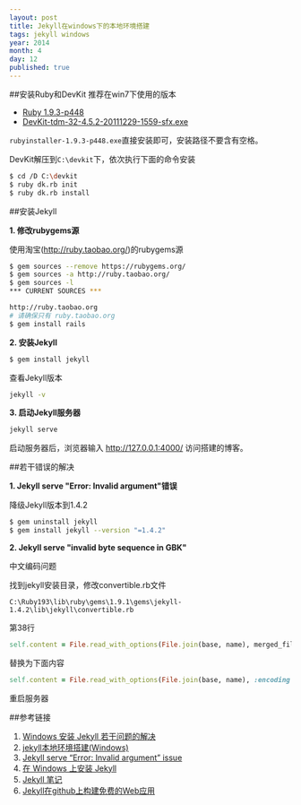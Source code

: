 ```yaml
---
layout: post
title: Jekyll在windows下的本地环境搭建
tags: jekyll windows
year: 2014
month: 4
day: 12
published: true
---
```


##安装Ruby和DevKit
推荐在win7下使用的版本

* [Ruby 1.9.3-p448](http://dl.bintray.com/oneclick/rubyinstaller/rubyinstaller-1.9.3-p448.exe?direct)
* [DevKit-tdm-32-4.5.2-20111229-1559-sfx.exe](https://github.com/downloads/oneclick/rubyinstaller/DevKit-tdm-32-4.5.2-20111229-1559-sfx.exe)

`rubyinstaller-1.9.3-p448.exe`直接安装即可，安装路径不要含有空格。

DevKit解压到`C:\devkit`下，依次执行下面的命令安装

```bash
$ cd /D C:\devkit
$ ruby dk.rb init
$ ruby dk.rb install
```

##安装Jekyll

**1. 修改rubygems源**

使用淘宝(<http://ruby.taobao.org/>)的rubygems源
```bash
$ gem sources --remove https://rubygems.org/
$ gem sources -a http://ruby.taobao.org/
$ gem sources -l
*** CURRENT SOURCES ***

http://ruby.taobao.org
# 请确保只有 ruby.taobao.org
$ gem install rails
```
**2. 安装Jekyll**

```bash
$ gem install jekyll
```

查看Jekyll版本
```bash
jekyll -v
```
**3. 启动Jekyll服务器**

```bash
jekyll serve
```

启动服务器后，浏览器输入 <http://127.0.0.1:4000/> 访问搭建的博客。

##若干错误的解决

**1. Jekyll serve "Error: Invalid argument"错误**

降级Jekyll版本到1.4.2
```bash
$ gem uninstall jekyll
$ gem install jekyll --version "=1.4.2"
```

**2. Jekyll serve "invalid byte sequence in GBK"**

中文编码问题

找到jekyll安装目录，修改convertible.rb文件

`C:\Ruby193\lib\ruby\gems\1.9.1\gems\jekyll-1.4.2\lib\jekyll\convertible.rb`

第38行

```ruby
self.content = File.read_with_options(File.join(base, name), merged_file_read_opts(opts))
```

替换为下面内容

```ruby
self.content = File.read_with_options(File.join(base, name), :encoding => "utf-8")
```

重启服务器

##参考链接
1. [Windows 安装 Jekyll 若干问题的解决](http://dannyli.net/notes/fix-problems-of-jekyll-on-windows/)
2. [jekyll本地环境搭建(Windows)](http://www.cnblogs.com/yevon/p/3308158.html)
3. [Jekyll serve “Error: Invalid argument” issue](http://stackoverflow.com/questions/21164557/jekyll-serve-error-invalid-argument-issue)
4. [在 Windows 上安装 Jekyll](http://cn.yizeng.me/2013/05/10/setup-jekyll-on-windows/)
5. [Jekyll 笔记](http://huangxc.com/jekyll/)
6. [Jekyll在github上构建免费的Web应用](http://blog.fens.me/jekyll-bootstarp-github/)

